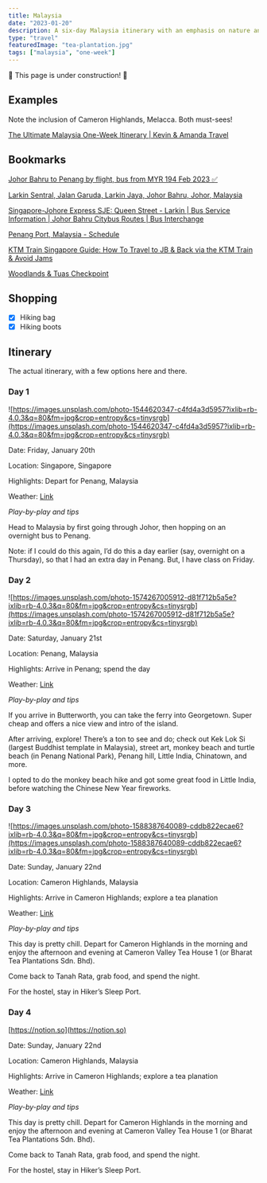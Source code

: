 ```yaml
---
title: Malaysia
date: "2023-01-20"
description: A six-day Malaysia itinerary with an emphasis on nature and hiking.
type: "travel"
featuredImage: "tea-plantation.jpg"
tags: ["malaysia", "one-week"]
---
```


🚧 This page is under construction! 🚧

## Examples

Note the inclusion of Cameron Highlands, Melacca. Both must-sees!

[The Ultimate Malaysia One-Week Itinerary | Kevin & Amanda Travel](https://kevinandamanda.com/ultimate-malaysia-itinerary)

## Bookmarks

[Johor Bahru to Penang by flight, bus from MYR 194 Feb 2023 ✅](https://secure.12go.asia/en/travel/johor-bahru/penang?date=2023-01-20&people=1&direction=forward)

[Larkin Sentral, Jalan Garuda, Larkin Jaya, Johor Bahru, Johor, Malaysia](https://google.com/maps/dir/1.3057328,103.7727344/Larkin+Sentral,+Jalan+Garuda,+Larkin+Jaya,+Johor+Bahru,+Johor,+Malaysia/@1.3862659,103.7263363,12z/am=t/data=!4m14!4m13!1m1!4e1!1m5!1m1!1s0x31da12c72bdd85f5:0x892f93d5e18b2b47!2m2!1d103.7426484!2d1.4950872!2m3!6e0!7e2!8j1674226800!3e3)

[Singapore-Johore Express SJE: Queen Street - Larkin | Bus Service Information | Johor Bahru Citybus Routes | Bus Interchange](https://businterchange.net/johorbus/routes/routeinfo.php?service=SJE)

[Penang Port, Malaysia - Schedule](https://penangport.com.my/services/ferry-services/schedule)

[KTM Train Singapore Guide: How To Travel to JB & Back via the KTM Train & Avoid Jams](https://blog.seedly.sg/comprehensive-guide-to-johor-bahru-jb-ktm-train/#bus)

[](https://online.ktmb.com.my)

[Woodlands & Tuas Checkpoint](https://onemotoring.lta.gov.sg/content/onemotoring/home/driving/traffic_information/traffic-cameras/woodlands.html#trafficCameras)

[](https://businterchange.net/images/guide/Easy_Guide_SG-JB_via_Woodlands_20220605.png)

## Shopping

- [x] Hiking bag
- [x] Hiking boots

## Itinerary

The actual itinerary, with a few options here and there.

### Day 1

![https://images.unsplash.com/photo-1544620347-c4fd4a3d5957?ixlib=rb-4.0.3&q=80&fm=jpg&crop=entropy&cs=tinysrgb](https://images.unsplash.com/photo-1544620347-c4fd4a3d5957?ixlib=rb-4.0.3&q=80&fm=jpg&crop=entropy&cs=tinysrgb)

Date: Friday, January 20th

Location: Singapore, Singapore

Highlights: Depart for Penang, Malaysia

Weather: [Link](https://accuweather.com/en/id/yogyakarta/211671/daily-weather-forecast/211671?day=5)

_Play-by-play and tips_

Head to Malaysia by first going through Johor, then hopping on an overnight bus to Penang.

Note: if I could do this again, I’d do this a day earlier (say, overnight on a Thursday), so that I had an extra day in Penang. But, I have class on Friday.

### Day 2

![https://images.unsplash.com/photo-1574267005912-d81f712b5a5e?ixlib=rb-4.0.3&q=80&fm=jpg&crop=entropy&cs=tinysrgb](https://images.unsplash.com/photo-1574267005912-d81f712b5a5e?ixlib=rb-4.0.3&q=80&fm=jpg&crop=entropy&cs=tinysrgb)

Date: Saturday, January 21st

Location: Penang, Malaysia

Highlights: Arrive in Penang; spend the day

Weather: [Link](https://accuweather.com/en/id/yogyakarta/211671/daily-weather-forecast/211671?day=5)

_Play-by-play and tips_

If you arrive in Butterworth, you can take the ferry into Georgetown. Super cheap and offers a nice view and intro of the island.

After arriving, explore! There’s a ton to see and do; check out Kek Lok Si (largest Buddhist template in Malaysia), street art, monkey beach and turtle beach (in Penang National Park), Penang hill, Little India, Chinatown, and more.

I opted to do the monkey beach hike and got some great food in Little India, before watching the Chinese New Year fireworks.

### Day 3

![https://images.unsplash.com/photo-1588387640089-cddb822ecae6?ixlib=rb-4.0.3&q=80&fm=jpg&crop=entropy&cs=tinysrgb](https://images.unsplash.com/photo-1588387640089-cddb822ecae6?ixlib=rb-4.0.3&q=80&fm=jpg&crop=entropy&cs=tinysrgb)

Date: Sunday, January 22nd

Location: Cameron Highlands, Malaysia

Highlights: Arrive in Cameron Highlands; explore a tea planation

Weather: [Link](https://accuweather.com/en/id/yogyakarta/211671/daily-weather-forecast/211671?day=5)

_Play-by-play and tips_

This day is pretty chill. Depart for Cameron Highlands in the morning and enjoy the afternoon and evening at Cameron Valley Tea House 1 (or Bharat Tea Plantations Sdn. Bhd).

Come back to Tanah Rata, grab food, and spend the night.

For the hostel, stay in Hiker’s Sleep Port.

### Day 4

[https://notion.so](https://notion.so)

Date: Sunday, January 22nd

Location: Cameron Highlands, Malaysia

Highlights: Arrive in Cameron Highlands; explore a tea planation

Weather: [Link](https://accuweather.com/en/id/yogyakarta/211671/daily-weather-forecast/211671?day=5)

_Play-by-play and tips_

This day is pretty chill. Depart for Cameron Highlands in the morning and enjoy the afternoon and evening at Cameron Valley Tea House 1 (or Bharat Tea Plantations Sdn. Bhd).

Come back to Tanah Rata, grab food, and spend the night.

For the hostel, stay in Hiker’s Sleep Port.
